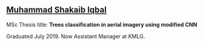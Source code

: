 ## [Muhammad Shakaib Iqbal](https://www.linkedin.com/in/muhammad-shakaib-iqbal-87286911a/)

MSc Thesis title:
**​Trees classification in aerial imagery using modified CNN**

Graduated July 2019. Now Assistant Manager at KMLG.